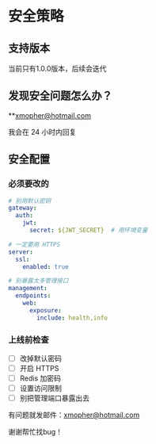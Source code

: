 # 安全策略

## 支持版本

当前只有1.0.0版本，后续会迭代

## 发现安全问题怎么办？

**xmopher@hotmail.com

我会在 24 小时内回复

## 安全配置

### 必须要改的
```yaml
# 别用默认密钥
gateway:
  auth:
    jwt:
      secret: ${JWT_SECRET}  # 用环境变量

# 一定要用 HTTPS
server:
  ssl:
    enabled: true

# 别暴露太多管理接口
management:
  endpoints:
    web:
      exposure:
        include: health,info
```

### 上线前检查
- [ ] 改掉默认密码
- [ ] 开启 HTTPS  
- [ ] Redis 加密码
- [ ] 设置访问限制
- [ ] 别把管理端口暴露出去

有问题就发邮件：xmopher@hotmail.com

谢谢帮忙找bug！
